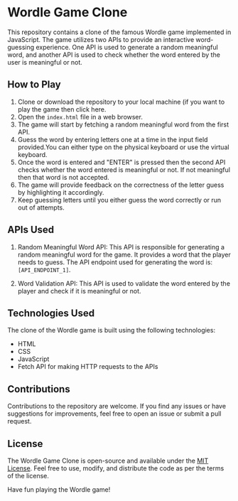 # Wordle Game Clone

This repository contains a clone of the famous Wordle game implemented in JavaScript. The game utilizes two APIs to provide an interactive word-guessing experience. One API is used to generate a random meaningful word, and another API is used to check whether the word entered by the user is meaningful or not.

## How to Play

1. Clone or download the repository to your local machine (if you want to play the game then click here.
2. Open the `index.html` file in a web browser.
3. The game will start by fetching a random meaningful word from the first API.
4. Guess the word by entering letters one at a time in the input field provided.You can either type on the physical keyboard or use the virtual keyboard.
5. Once the word is entered and "ENTER" is pressed then the second API checks whether the word entered is meaningful or not. If not meaningful then that word is not accepted.
6. The game will provide feedback on the correctness of the letter guess by highlighting it accordingly.
7. Keep guessing letters until you either guess the word correctly or run out of attempts.

## APIs Used

1. Random Meaningful Word API: This API is responsible for generating a random meaningful word for the game. It provides a word that the player needs to guess. The API endpoint used for generating the word is: `[API_ENDPOINT_1]`.

2. Word Validation API: This API is used to validate the word entered by the player and check if it is meaningful or not. 

## Technologies Used

The clone of the Wordle game is built using the following technologies:

- HTML
- CSS
- JavaScript
- Fetch API for making HTTP requests to the APIs

## Contributions

Contributions to the repository are welcome. If you find any issues or have suggestions for improvements, feel free to open an issue or submit a pull request.

## License

The Wordle Game Clone is open-source and available under the [MIT License](LICENSE). Feel free to use, modify, and distribute the code as per the terms of the license.

Have fun playing the Wordle game!

